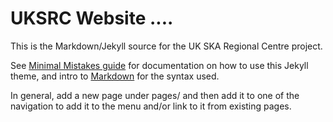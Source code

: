 # UKSRC Website ....


This is the Markdown/Jekyll source for the UK SKA Regional Centre project.

See [Minimal Mistakes guide](https://mmistakes.github.io/minimal-mistakes/docs/quick-start-guide/) for documentation on how to use this Jekyll theme, and intro to [Markdown](https://www.markdownguide.org/cheat-sheet) for the syntax used.

In general, add a new page under pages/ and then add it to one of the navigation to add it to the menu and/or link to it from existing pages.
